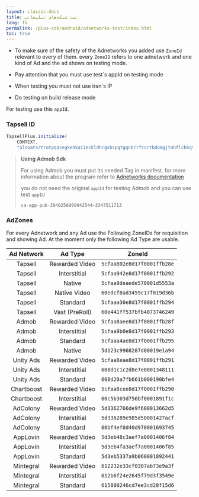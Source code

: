 ```yaml
---
layout: classic-docs
title: تست شبکه‌های تبلیغاتی
lang: fa
permalink: /plus-sdk/android/adnetworks-test/index.html
toc: true
---
```

* To make sure of the safety of the Adnetworks you added use `ZoneId` relevant to every of them. every `ZoneID` refers to one adnetwork and one kind of Ad and the ad shows on testing mode.
   
* Pay attention that you must use test`s appId on testing mode

* When testing you must not use iran`s IP

* Do testing on build release mode

 For testing use this `appId`.

### Tapsell ID

```java
TapsellPlus.initialize(
    CONTEXT,
    "alsoatsrtrotpqacegkehkaiieckldhrgsbspqtgqnbrrfccrtbdomgjtahflchkqtqosa");
```

> **Using Admob Sdk**  
> 
>  For using Admob you must put its needed Tag in manifest. for more information about the program refer to
> [Adnetworks documentation](/plus-sdk/android/add-adnetworks/index.html)
> 
> you do not need the original `appId` for testing Admob and you can use test `appId`
>
> 
> ```
> ca-app-pub-3940256099942544~3347511713
> ```




### AdZones

For every Adnetwork and any Ad use the Following ZoneIDs for requisition and showing Ad. At the moment only the following Ad Type are usable.

|        Ad Network      |              Ad Type              |ZoneId
|:------------:|:----------------------------:|:----------------------------:|
|     Tapsell     |     Rewarded Video    | `5cfaa802e8d17f0001ffb28e`|
|     Tapsell    |    Interstitial    |`5cfaa942e8d17f0001ffb292`|
| Tapsell |  Native  |`5cfaa9deaede570001d5553a`|
| Tapsell |  Native Video  |`60edcf8ad3459c17f019d36b`|
|  Tapsell | Standard |`5cfaaa30e8d17f0001ffb294`|
|  Tapsell | Vast (PreRoll) |`60e441ff537bfb4073746249`| 
|    Admob    |    Rewarded Video   |`5cfaa8aee8d17f0001ffb28f`|
|    Admob    |     Interstitial     |`5cfaa9b0e8d17f0001ffb293`|
|    Admob    |     Standard     |`5cfaaa4ae8d17f0001ffb295`|
|    Admob    |     Native     |`5d123c9968287d00019e1a94`|
|    Unity Ads    |     Rewarded Video     |`5cfaa8eae8d17f0001ffb291`|
|    Unity Ads    |     Interstitial     |`608d1c1c2d8e7e0001348111`|
|    Unity Ads    |     Standard     |`608d20a7fb661b000190bfe4`|
|    Chartboost    |     Rewarded Video     |`5cfaa8cee8d17f0001ffb290`|
|    Chartboost    |     Interstitial    |`60c5b303d756bf0001891f1c`|
|    AdColony    |     Rewarded Video     |`5d3362766de9f600013662d5`|
|    AdColony    |     Interstitial     |`5d336289e985d50001427acf`|
|    AdColony    |     Standard     |`60bf4ef0d40d970001693745`|
|    AppLovin    |     Rewarded Video     |`5d3eb48c3aef7a0001406f84`|
|    AppLovin    |     Interstitial     |`5d3eb4fa3aef7a0001406f85`|
|    AppLovin    |     Standard     |`5d3eb5337a9b060001892441`|
|    Mintegral    |     Rewarded Video     |`612232e33cf0307ab73e9a3f`|
|    Mintegral    |     Interstitial     |`612b6f24e2645f79d3f3549e`|
|    Mintegral    |     Standard     |`615800246cd7ee3cd28f15d6`|
